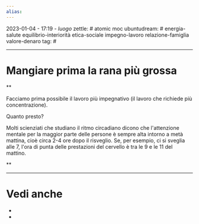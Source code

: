 ```yaml
---
alias: 
---
```

2023-01-04 - 17:19 - *luogo*
zettle: # atomic moc
ubuntudream: # energia-salute equilibrio-interiorità etica-sociale impegno-lavoro relazione-famiglia valore-denaro 
tag: #

---
# Mangiare prima la rana più grossa

**

Facciamo prima possibile il lavoro più impegnativo (il lavoro che richiede più concentrazione).

Quanto presto?

Molti scienziati che studiano il ritmo circadiano dicono che l'attenzione mentale per la maggior parte delle persone è sempre alta intorno a metà mattina, cioè circa 2-4 ore dopo il risveglio. Se, per esempio, ci si sveglia alle 7, l'ora di punta delle prestazioni del cervello è tra le 9 e le 11 del mattino.

**



---
# Vedi anche
- 
- 
